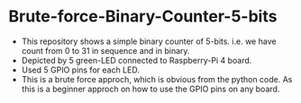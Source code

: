# Brute-force-Binary-Counter-5-bits
- This repository shows a simple binary counter of 5-bits. i.e. we have count from 0 to 31 in sequence and in binary. 
- Depicted by 5 green-LED connected to Raspberry-Pi 4 board.
- Used 5 GPIO pins for each LED.
- This is a brute force approch, which is obvious from the python code. As this is a beginner approch on how to use the GPIO pins on any board.
